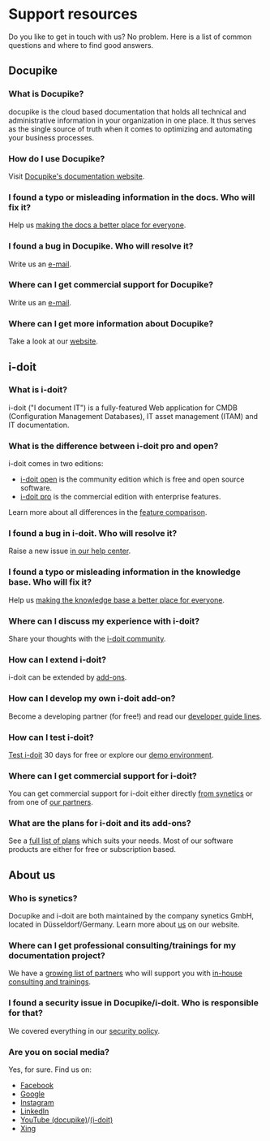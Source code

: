 # Support resources

Do you like to get in touch with us? No problem.
Here is a list of common questions and where to find good answers.

## Docupike

### What is Docupike?

docupike is the cloud based documentation that holds all technical and administrative information in your organization in one place.
It thus serves as the single source of truth when it comes to optimizing and automating your business processes.

### How do I use Docupike?

Visit [Docupike's documentation website][docs].

### I found a typo or misleading information in the docs. Who will fix it?

Help us [making the docs a better place for everyone][docs-contribution].

### I found a bug in Docupike. Who will resolve it?

Write us an [e-mail](mailto:help@docupike.com).

### Where can I get commercial support for Docupike?

Write us an [e-mail](mailto:help@docupike.com).

### Where can I get more information about Docupike?

Take a look at our [website][docupike-website].

## i-doit

### What is i-doit?

i-doit ("I document IT") is a fully-featured Web application for CMDB (Configuration Management Databases), IT asset management (ITAM) and IT documentation.

### What is the difference between i-doit pro and open?

i-doit comes in two editions:

-   [i-doit open][open] is the community edition which is free and open source software.
-   [i-doit pro][i-doit-website] is the commercial edition with enterprise features.

Learn more about all differences in the [feature comparison][comparison].

### I found a bug in i-doit. Who will resolve it?

Raise a new issue [in our help center][help].

### I found a typo or misleading information in the knowledge base. Who will fix it?

Help us [making the knowledge base a better place for everyone][kb-contribution].

### Where can I discuss my experience with i-doit?

Share your thoughts with the [i-doit community][community].

### How can I extend i-doit?

i-doit can be extended by [add-ons][i-doit-website].

### How can I develop my own i-doit add-on?

Become a developing partner (for free!) and read our [developer guide lines][kb].

### How can I test i-doit?

[Test i-doit][i-doit-website] 30 days for free or explore our [demo environment][demo].

### Where can I get commercial support for i-doit?

You can get commercial support for i-doit either directly [from synetics][help] or from one of [our partners][i-doit-website].

### What are the plans for i-doit and its add-ons?

See a [full list of plans][i-doit-website] which suits your needs.
Most of our software products are either for free or subscription based.

## About us

### Who is synetics?

Docupike and i-doit are both maintained by the company synetics GmbH, located in Düsseldorf/Germany.
Learn more about [us][about-us] on our website.

### Where can I get professional consulting/trainings for my documentation project?

We have a [growing list of partners][i-doit-website] who will support you with [in-house consulting and trainings][i-doit-website].

### I found a security issue in Docupike/i-doit. Who is responsible for that?

We covered everything in our [security policy][security].

### Are you on social media?

Yes, for sure.
Find us on:

-   [Facebook][facebook]
-   [Google][google]
-   [Instagram][instagram]
-   [LinkedIn][linkedin]
-   [YouTube (docupike)][docupike-youtube]/[(i-doit)][i-doit-youtube]
-   [Xing][xing]

[about-us]: https://www.i-doit.com/en/resources/about-us
[community]: https://community.i-doit.com/
[comparison]: https://i-doit.org/cmdb-it-documentation/
[demo]: https://demo.i-doit.com/
[docs]: https://docs.docupike.com/
[docs-contribution]: https://github.com/docupike/docs/blob/main/CONTRIBUTING.md
[help]: https://help.i-doit.com/
[kb]: https://kb.i-doit.com/en/
[kb-contribution]: https://github.com/i-doit/knowledge-base/blob/main/CONTRIBUTING.md
[open]: https://i-doit.org/
[i-doit-website]: https://www.i-doit.com/
[docupike-website]: https://www.docupike.com/
[security]: SECURITY.md
[facebook]: https://facebook.com/itdokumentation/
[google]: https://g.page/synetics-gmbh/review
[instagram]: https://www.instagram.com/i_doit.cmdb/
[linkedin]: https://www.linkedin.com/company/i-doit/
[xing]: https://www.xing.com/communities/groups/i-doit-dokumentation-und-cmdb-1064322
[i-doit-youtube]: https://www.youtube.com/@it-dokumentation
[docupike-youtube]: https://www.youtube.com/@docupike-jo2kc
